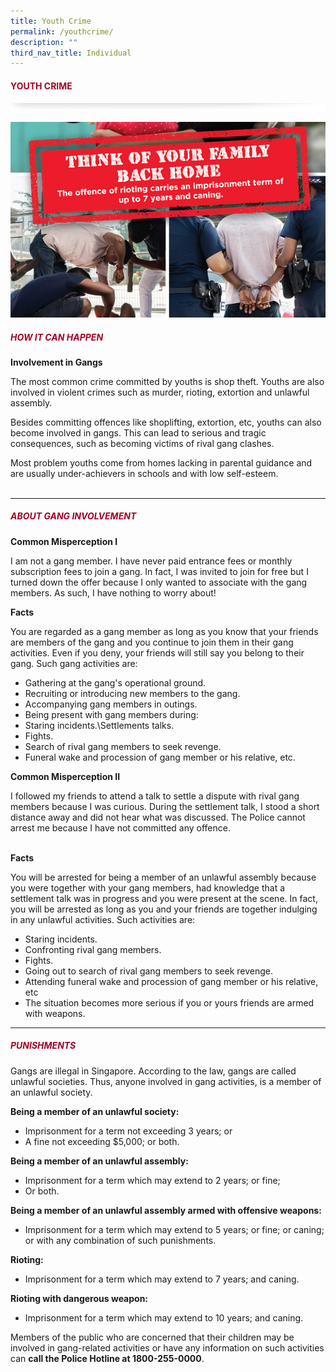 ```yaml
---
title: Youth Crime
permalink: /youthcrime/
description: ""
third_nav_title: Individual
---
```

#### <font style="color:#a20427;">YOUTH CRIME</font>

![](/images/About/header-border.png)

![](/images/Crime/youthcrime2.jpg)

##### <font style="color:#a20427;">HOW IT CAN HAPPEN</font>

**Involvement in Gangs**

The most common crime committed by youths is shop theft. Youths are also involved in violent crimes such as murder, rioting, extortion and unlawful assembly.

Besides committing offences like shoplifting, extortion, etc, youths can also become involved in gangs. This can lead to serious and tragic consequences, such as becoming victims of rival gang clashes.

Most problem youths come from homes lacking in parental guidance and are usually under-achievers in schools and with low self-esteem.<br><br>

<hr>

##### <font style="color:#a20427;">ABOUT GANG INVOLVEMENT</font>

**Common Misperception I**

I am not a gang member. I have never paid entrance fees or monthly subscription fees to join a gang. In fact, I was invited to join for free but I turned down the offer because I only wanted to associate with the gang members. As such, I have nothing to worry about!

**Facts**

You are regarded as a gang member as long as you know that your friends are members of the gang and you continue to join them in their gang activities. Even if you deny, your friends will still say you belong to their gang. Such gang activities are:

* Gathering at the gang's operational ground.
* Recruiting or introducing new members to the gang.
* Accompanying gang members in outings.
* Being present with gang members during:
* Staring incidents.\Settlements talks.
* Fights.
* Search of rival gang members to seek revenge.
* Funeral wake and procession of gang member or his relative, etc.
 

**Common Misperception II**

I followed my friends to attend a talk to settle a dispute with rival gang members because I was curious. During the settlement talk, I stood a short distance away and did not hear what was discussed. The Police cannot arrest me because I have not committed any offence.<br><br>

**Facts**

You will be arrested for being a member of an unlawful assembly because you were together with your gang members, had knowledge that a settlement talk was in progress and you were present at the scene. In fact, you will be arrested as long as you and your friends are together indulging in any unlawful activities. Such activities are:

* Staring incidents.
* Confronting rival gang members.
* Fights.
* Going out to search of rival gang members to seek revenge.
* Attending funeral wake and procession of gang member or his relative, etc
* The situation becomes more serious if you or yours friends are armed with weapons.

<hr>

##### <font style="color:#a20427;">PUNISHMENTS</font>

Gangs are illegal in Singapore. According to the law, gangs are called unlawful societies. Thus, anyone involved in gang activities, is a member of an unlawful society.

**Being a member of an unlawful society:**

*   Imprisonment for a term not exceeding 3 years; or
*   A fine not exceeding $5,000; or both.

**Being a member of an unlawful assembly:**

*   Imprisonment for a term which may extend to 2 years; or fine;
*   Or both.

**Being a member of an unlawful assembly armed with offensive weapons:**

*   Imprisonment for a term which may extend to 5 years; or fine; or caning; or with any combination of such punishments.

**Rioting:**

*   Imprisonment for a term which may extend to 7 years; and caning.

**Rioting with dangerous weapon:**

*   Imprisonment for a term which may extend to 10 years; and caning.

Members of the public who are concerned that their children may be involved in gang-related activities or have any information on such activities can&nbsp;**call the Police Hotline at 1800-255-0000**.